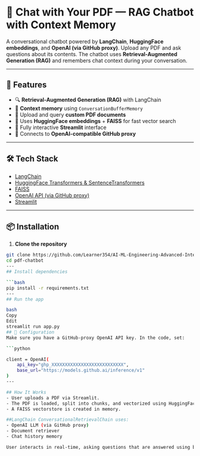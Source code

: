 # 📄 Chat with Your PDF — RAG Chatbot with Context Memory

A conversational chatbot powered by **LangChain**, **HuggingFace embeddings**, and **OpenAI (via GitHub proxy)**. Upload any PDF and ask questions about its contents. The chatbot uses **Retrieval-Augmented Generation (RAG)** and remembers chat context during your conversation.

---

## 🚀 Features

- 🔍 **Retrieval-Augmented Generation (RAG)** with LangChain
- 🧠 **Context memory** using `ConversationBufferMemory`
- 📄 Upload and query **custom PDF documents**
- 🧾 Uses **HuggingFace embeddings** + **FAISS** for fast vector search
- 💬 Fully interactive **Streamlit** interface
- 🔐 Connects to **OpenAI-compatible GitHub proxy**

---

## 🛠️ Tech Stack

- [LangChain](https://github.com/langchain-ai/langchain)
- [HuggingFace Transformers & SentenceTransformers](https://huggingface.co/)
- [FAISS](https://github.com/facebookresearch/faiss)
- [OpenAI API (via GitHub proxy)](https://github.com/openai/openai-python)
- [Streamlit](https://streamlit.io/)

---

## 📦 Installation

1. **Clone the repository**

```bash
git clone https://github.com/Learner354/AI-ML-Engineering-Advanced-Internship-Tasks/Task 4: Context-Aware Chatbot Using LangChain or RAG/chatbot.py
cd pdf-chatbot
---
## Install dependencies

```bash
pip install -r requirements.txt
---
## Run the app

bash
Copy
Edit
streamlit run app.py
## 🔑 Configuration
Make sure you have a GitHub-proxy OpenAI API key. In the code, set:

```python

client = OpenAI(
    api_key="ghp_XXXXXXXXXXXXXXXXXXXXXXXXXXX",
    base_url="https://models.github.ai/inference/v1"
)
---

## How It Works
- User uploads a PDF via Streamlit.
- The PDF is loaded, split into chunks, and vectorized using HuggingFaceEmbeddings.
- A FAISS vectorstore is created in memory.

##LangChain ConversationalRetrievalChain uses:
- OpenAI LLM (via GitHub proxy)
- Document retriever
- Chat history memory

User interacts in real-time, asking questions that are answered using both document retrieval + chat history.
